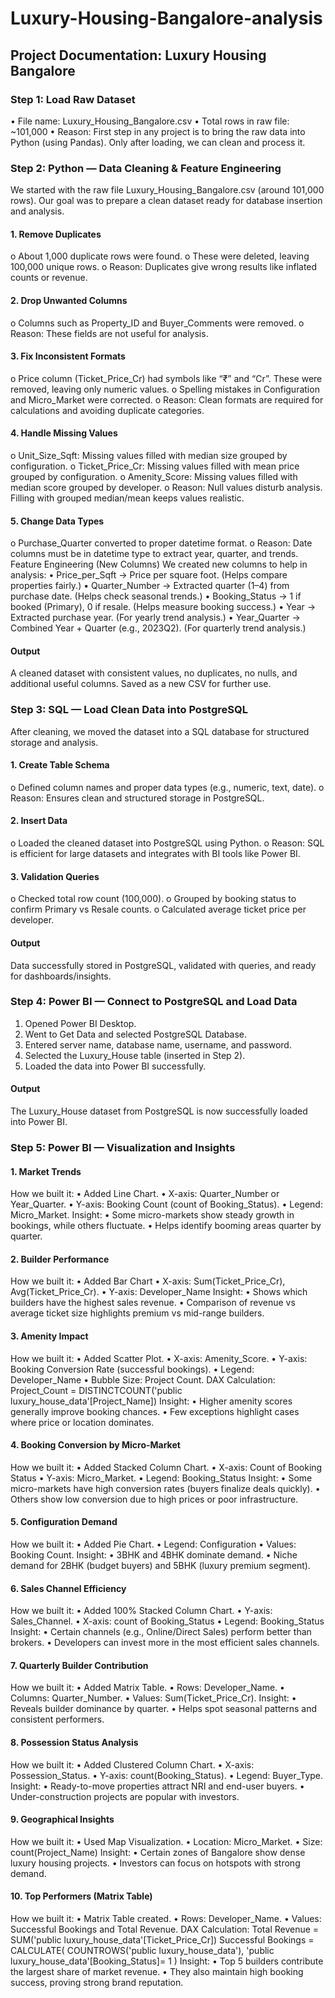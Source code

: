 # Luxury-Housing-Bangalore-analysis
## Project Documentation: Luxury Housing Bangalore
### Step 1: Load Raw Dataset
  •	File name: Luxury_Housing_Bangalore.csv
  •	Total rows in raw file: ~101,000
  •	Reason: First step in any project is to bring the raw data into Python (using Pandas). Only after loading, we can clean and process it.

### Step 2: Python — Data Cleaning & Feature Engineering
  We started with the raw file Luxury_Housing_Bangalore.csv (around 101,000 rows). Our goal was to prepare a clean dataset ready for database insertion and analysis.
  #### 1.	Remove Duplicates
  o	About 1,000 duplicate rows were found.
  o	These were deleted, leaving 100,000 unique rows.
  o	Reason: Duplicates give wrong results like inflated counts or revenue.
  #### 2.	Drop Unwanted Columns
  o	Columns such as Property_ID and Buyer_Comments were removed.
  o	Reason: These fields are not useful for analysis.
  #### 3.	Fix Inconsistent Formats
  o	Price column (Ticket_Price_Cr) had symbols like “₹” and “Cr”. These were removed, leaving only numeric values.
  o	Spelling mistakes in Configuration and Micro_Market were corrected.
  o	Reason: Clean formats are required for calculations and avoiding duplicate categories.
  #### 4.	Handle Missing Values
  o	Unit_Size_Sqft: Missing values filled with median size grouped by configuration.
  o	Ticket_Price_Cr: Missing values filled with mean price grouped by configuration.
  o	Amenity_Score: Missing values filled with median score grouped by developer.
  o	Reason: Null values disturb analysis. Filling with grouped median/mean keeps values realistic.
  #### 5.	Change Data Types
  o	Purchase_Quarter converted to proper datetime format.
  o	Reason: Date columns must be in datetime type to extract year, quarter, and trends.
  Feature Engineering (New Columns)
  We created new columns to help in analysis:
  •	Price_per_Sqft → Price per square foot. (Helps compare properties fairly.)
  •	Quarter_Number → Extracted quarter (1–4) from purchase date. (Helps check seasonal trends.)
  •	Booking_Status → 1 if booked (Primary), 0 if resale. (Helps measure booking success.)
  •	Year → Extracted purchase year. (For yearly trend analysis.)
  •	Year_Quarter → Combined Year + Quarter (e.g., 2023Q2). (For quarterly trend analysis.)
  #### Output 
  A cleaned dataset with consistent values, no duplicates, no nulls, and additional useful columns. Saved as a new CSV for further use.

### Step 3: SQL — Load Clean Data into PostgreSQL
  After cleaning, we moved the dataset into a SQL database for structured storage and analysis.
  #### 1.	Create Table Schema
  o	Defined column names and proper data types (e.g., numeric, text, date).
  o	Reason: Ensures clean and structured storage in PostgreSQL.
  #### 2.	Insert Data
  o	Loaded the cleaned dataset into PostgreSQL using Python.
  o	Reason: SQL is efficient for large datasets and integrates with BI tools like Power BI.
  #### 3.	Validation Queries
  o	Checked total row count (100,000).
  o	Grouped by booking status to confirm Primary vs Resale counts.
  o	Calculated average ticket price per developer.
  #### Output
  Data successfully stored in PostgreSQL, validated with queries, and ready for dashboards/insights.

### Step 4: Power BI — Connect to PostgreSQL and Load Data
  1. Opened Power BI Desktop.
  2. Went to Get Data and selected PostgreSQL Database.
  3. Entered server name, database name, username, and password.
  4. Selected the Luxury_House table (inserted in Step 2).
  5. Loaded the data into Power BI successfully.
  #### Output
  The Luxury_House dataset from PostgreSQL is now successfully loaded into Power BI.

### Step 5: Power BI — Visualization and Insights
  #### 1. Market Trends
  How we built it:
    •	Added Line Chart.
    •	X-axis: Quarter_Number or Year_Quarter.
    •	Y-axis: Booking Count (count of Booking_Status).
    •	Legend: Micro_Market.
  Insight:
    •	Some micro-markets show steady growth in bookings, while others fluctuate.
    •	Helps identify booming areas quarter by quarter.
  
  #### 2. Builder Performance
  How we built it:
    •	Added Bar Chart 
    •	X-axis: Sum(Ticket_Price_Cr), Avg(Ticket_Price_Cr).
    •	Y-axis: Developer_Name
  Insight:
    •	Shows which builders have the highest sales revenue.
    •	Comparison of revenue vs average ticket size highlights premium vs mid-range builders.
  
  #### 3. Amenity Impact
  How we built it:
    •	Added Scatter Plot.
    •	X-axis: Amenity_Score.
    •	Y-axis: Booking Conversion Rate (successful bookings).
    • Legend: Developer_Name
    •	Bubble Size: Project Count.
  DAX Calculation:
    Project_Count = DISTINCTCOUNT('public luxury_house_data'[Project_Name])
  Insight:
    •	Higher amenity scores generally improve booking chances.
    •	Few exceptions highlight cases where price or location dominates.
  
  #### 4. Booking Conversion by Micro-Market
  How we built it:
    •	Added Stacked Column Chart.
    •	X-axis: Count of Booking Status
    •	Y-axis: Micro_Market.
    • Legend: Booking_Status
  Insight:
    •	Some micro-markets have high conversion rates (buyers finalize deals quickly).
    •	Others show low conversion due to high prices or poor infrastructure.
  
  #### 5. Configuration Demand
  How we built it:
    •	Added Pie Chart.
    • Legend: Configuration
    •	Values: Booking Count.
  Insight:
    •	3BHK and 4BHK dominate demand.
    •	Niche demand for 2BHK (budget buyers) and 5BHK (luxury premium segment).
  
  #### 6. Sales Channel Efficiency
  How we built it:
    •	Added 100% Stacked Column Chart.
    •	Y-axis: Sales_Channel.
    •	X-axis: count of Booking_Status 
    • Legend: Booking_Status
  Insight:
    •	Certain channels (e.g., Online/Direct Sales) perform better than brokers.
    •	Developers can invest more in the most efficient sales channels.
  
  #### 7. Quarterly Builder Contribution
  How we built it:
    •	Added Matrix Table.
    •	Rows: Developer_Name.
    •	Columns: Quarter_Number.
    •	Values: Sum(Ticket_Price_Cr).
  Insight:
    •	Reveals builder dominance by quarter.
    •	Helps spot seasonal patterns and consistent performers.
  
  #### 8. Possession Status Analysis
  How we built it:
    •	Added Clustered Column Chart.
    •	X-axis: Possession_Status.
    •	Y-axis: count(Booking_Status).
    •	Legend: Buyer_Type.
  Insight:
    •	Ready-to-move properties attract NRI and end-user buyers.
    •	Under-construction projects are popular with investors.
    
  #### 9. Geographical Insights
  How we built it:
    •	Used Map Visualization.
    •	Location: Micro_Market.
    •	Size: count(Project_Name)
  Insight:
    •	Certain zones of Bangalore show dense luxury housing projects.
    •	Investors can focus on hotspots with strong demand.
  #### 10. Top Performers (Matrix Table)
  How we built it:
    •	Matrix Table created.
    •	Rows: Developer_Name.
    •	Values: Successful Bookings and Total Revenue.
 DAX Calculation:
    Total Revenue = SUM('public luxury_house_data'[Ticket_Price_Cr])
    Successful Bookings = 
                            CALCULATE(
                                COUNTROWS('public luxury_house_data'),
                                'public luxury_house_data'[Booking_Status]= 1
                            )
  Insight:
    •	Top 5 builders contribute the largest share of market revenue.
    •	They also maintain high booking success, proving strong brand reputation.
